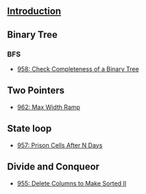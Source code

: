 ## [Introduction](README.md)

## Binary Tree
### BFS
* [958: Check Completeness of a Binary Tree](binary-tree/958-check-completeness-of-a-binary-tree.md)

## Two Pointers
* [962: Max Width Ramp](two-pointer/962-max-width-ramp.md)

## State loop
* [957: Prison Cells After N Days](state-loop/957-prison-cells-after-N-days.md)

## Divide and Conqueor
* [955: Delete Columns to Make Sorted II](divide-and-conqueor/955-delete-columns-to-make-sorted-2.md)
